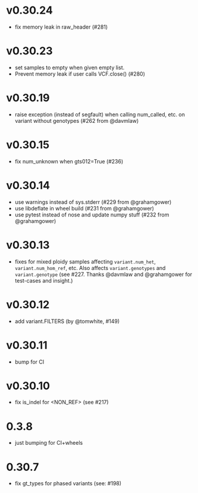 # v0.30.24
+ fix memory leak in raw_header (#281)

# v0.30.23
+ set samples to empty when given empty list.
+ Prevent memory leak if user calls VCF.close() (#280)

# v0.30.19
+ raise exception (instead of segfault) when calling num_called, etc. on variant without genotypes (#262 from @davmlaw)

# v0.30.15
+ fix num_unknown when gts012=True (#236)

# v0.30.14
+ use warnings instead of sys.stderr (#229 from @grahamgower)
+ use libdeflate in wheel build (#231 from @grahamgower)
+ use pytest instead of nose and update numpy stuff (#232 from @grahamgower)

# v0.30.13
+ fixes for mixed ploidy samples affecting `variant.num_het`,
  `variant.num_hom_ref`, etc. Also affects `variant.genotypes` and
  `variant.genotype` (see #227. Thanks @davmlaw and  @grahamgower for
  test-cases and insight.)

# v0.30.12
+ add variant.FILTERS (by @tomwhite, #149)

# v0.30.11
+ bump for CI

# v0.30.10
+ fix is_indel for <NON_REF> (see #217)

# 0.3.8
+ just bumping for CI+wheels

# 0.30.7
+ fix gt_types for phased variants (see: #198)

